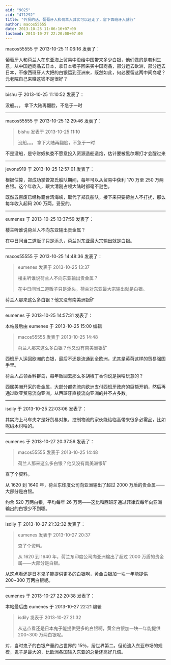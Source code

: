 ```yaml
---
aid: "9025"
zid: "471292"
title: "外贸的话，葡萄牙人和荷兰人其实可以赶走了，留下西班牙人就行"
author: macos55555
date: 2013-10-25 11:06:16+07:00
lastmod: 2013-10-27 22:20:00+07:00
---
```


macos55555 于 2013-10-25 11:06:16 发表了：

葡萄牙人和荷兰人在东亚海上贸易中没给中国带来多少白银，他们做的是套利生意，从中国运商品去日本，拿日本银子回来买中国商品，部分运去欧洲，部分运去日本，不像西班牙人大把的白银运到亚洲来，既然如此，何必要留这两中间商呢？元老院自己来赚这钱不是很好？

---

bishu 于 2013-10-25 11:10:52 发表了：

没船。。。 拿下大陆再翻脸，不急于一时

---

macos55555 于 2013-10-25 12:29:46 发表了：

> bishu 发表于 2013-10-25 11:10
>
> 没船。。。 拿下大陆再翻脸，不急于一时

不是没船，是守财奴执委不愿意投入资源造船造炮，估计要被黑尔爆打才会醒过来

---

jevons919 于 2013-10-25 12:57:01 发表了：

根据估算，郑成功掌管郑氏船队期间，每年可以从贸易中获利 170 万至 250 万两白银。这个年收入，跟大清刚占领大陆时都毫不逊色。

既然五百废已经称霸台湾海峡，取代了郑氏船队，接下来只要荷兰人不打扰，那么每年收入起码 200 万两，妥妥的。

---

eumenes 于 2013-10-25 13:37:59 发表了：

楼主听谁说荷兰人不向东亚输出贵金属？

在中日间当二道贩子只是添头，荷兰对东亚最大宗输出就是白银。

---

macos55555 于 2013-10-25 14:48:36 发表了：

> eumenes 发表于 2013-10-25 13:37
>
> 楼主听谁说荷兰人不向东亚输出贵金属？
>
> 在中日间当二道贩子只是添头，荷兰对东亚最大宗输出就是白银。

荷兰人那来这么多白银？他又没有南美洲银矿

---

eumenes 于 2013-10-25 14:57:31 发表了：

本帖最后由 eumenes 于 2013-10-25 15:00 编辑

> macos55555 发表于 2013-10-25 14:48
>
> 荷兰人那来这么多白银？他又没有南美洲银矿

西班牙人运回欧洲的白银，最后不还是流通到全欧洲，尤其是英荷这样的贸易强国手里。

荷兰人占领香料群岛，每年贩回去那么多胡椒丁香你说是换啥玩意的？

西属美洲开采的贵金属，大部分都先流向欧洲支付西班牙政府的巨额开销，然后再通过欧亚贸易流向亚洲，从西班牙直接流向亚洲的并不占多数。

---

isdily 于 2013-10-25 22:03:06 发表了：

其实海上马车夫才是好贸易对象，控制物流的家伙能给临高带来很多必需品，比如呢绒木材啥的。

---

eumenes 于 2013-10-27 20:37:56 发表了：

> macos55555 发表于 2013-10-25 14:48
>
> 荷兰人那来这么多白银？他又没有南美洲银矿

查了个资料。

从 1620 到 1640 年，荷兰东印度公司向亚洲输出了超过 2000 万盾的贵金属——大部分是白银。

约合 520 万两白银，平均每年 26 万两——这比和西班牙通过菲律宾每年向亚洲输出的白银少不到哪。

---

isdily 于 2013-10-27 21:32:32 发表了：

> eumenes 发表于 2013-10-27 20:37
>
> 查了个资料。
>
> 从 1620 到 1640 年，荷兰东印度公司向亚洲输出了超过 2000 万盾的贵金属——大部分是白银。

从这点看还是日本鬼子能提供更多的白银啊，黄金白银加一块一年能提供 200~300 万两白银呢。

---

eumenes 于 2013-10-27 22:20:38 发表了：

本帖最后由 eumenes 于 2013-10-27 22:21 编辑

> isdily 发表于 2013-10-27 21:32
>
> 从这点看还是日本鬼子能提供更多的白银啊，黄金白银加一块一年能提供 200~300 万两白银呢。

对，当时鬼子的白银产量约占世界的 15％，居世界第二。但论流入东亚市场的规模，鬼子是最大的，比欧洲各国输入东亚的总量还高好几倍。

---
